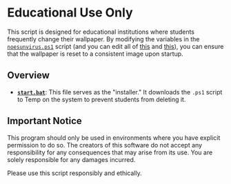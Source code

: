 # Educational Use Only

This script is designed for educational institutions where students frequently change their wallpaper. By modifying the variables in the [`noesunvirus.ps1`](https://github.com/notthecoolguyyouknow/WallpaperChanger/blob/main/noesunvirus.ps1) script (and you can edit all of [this](https://github.com/notthecoolguyyouknow/WallpaperChanger/blob/main/noesunvirus.ps1#L7-L8) and [this](https://github.com/notthecoolguyyouknow/WallpaperChanger/blob/main/noesunvirus.ps1#L29-L30)), you can ensure that the wallpaper is reset to a consistent image upon startup.

## Overview

- **[`start.bat`](https://github.com/notthecoolguyyouknow/WallpaperChanger/blob/main/start.bat)**: This file serves as the "installer." It downloads the `.ps1` script to Temp on the system to prevent students from deleting it.

## Important Notice

This program should only be used in environments where you have explicit permission to do so. The creators of this software do not accept any responsibility for any consequences that may arise from its use. You are solely responsible for any damages incurred.

Please use this script responsibly and ethically.
